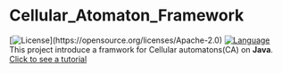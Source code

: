 # Cellular_Atomaton_Framework
[![License](https://img.shields.io/github/license/Qiskit/qiskit.svg?)](https://opensource.org/licenses/Apache-2.0)
[![Language](https://img.shields.io/badge/Java-%23ED8B00.svg?logo=openjdk&logoColor=white)](https://www.java.com/en/)<br>
This project introduce a framwork for Cellular automatons(CA) on **Java**.
<br>
[Click to see a tutorial](https://github.com/IronMax03/Cellular_Automaton_Framework/blob/main/docs/Examples.md)